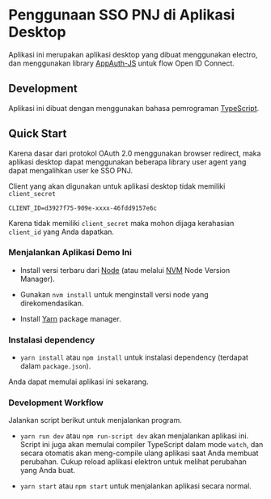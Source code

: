 # Penggunaan SSO PNJ di Aplikasi Desktop

Aplikasi ini merupakan aplikasi desktop yang dibuat menggunakan electro, dan menggunakan library [AppAuth-JS](https://github.com/openid/AppAuth-JS) untuk flow Open ID Connect.


## Development

Aplikasi ini dibuat dengan menggunakan bahasa pemrograman [TypeScript](https://typescriptlang.org).


## Quick Start

Karena dasar dari protokol OAuth 2.0 menggunakan browser redirect, maka aplikasi desktop dapat menggunakan beberapa library user agent yang dapat mengalihkan user ke SSO PNJ.

Client yang akan digunakan untuk aplikasi desktop tidak memiliki `client_secret`
```dotenv
CLIENT_ID=d3927f75-909e-xxxx-46fdd9157e6c
```

Karena tidak memiliki `client_secret` maka mohon dijaga kerahasian `client_id` yang Anda dapatkan.

### Menjalankan Aplikasi Demo Ini

* Install versi terbaru dari [Node](https://nodejs.org/en/) (atau melalui
  [NVM](https://github.com/creationix/nvm)
  Node Version Manager).

* Gunakan `nvm install` untuk menginstall versi node yang direkomendasikan.

* Install [Yarn](https://yarnpkg.com/en/docs/install) package manager.

### Instalasi dependency
* `yarn install` atau `npm install` untuk instalasi dependency (terdapat dalam `package.json`).

Anda dapat memulai aplikasi ini sekarang.

### Development Workflow

Jalankan script berikut untuk menjalankan program.

* `yarn run dev` atau `npm run-script dev` akan menjalankan aplikasi ini. Script ini juga akan memulai compiler TypeScript dalam mode `watch`, dan secara otomatis akan meng-compile ulang aplikasi saat Anda membuat perubahan. Cukup reload aplikasi elektron untuk melihat perubahan yang Anda buat.

* `yarn start` atau `npm start` untuk menjalankan aplikasi secara normal.
